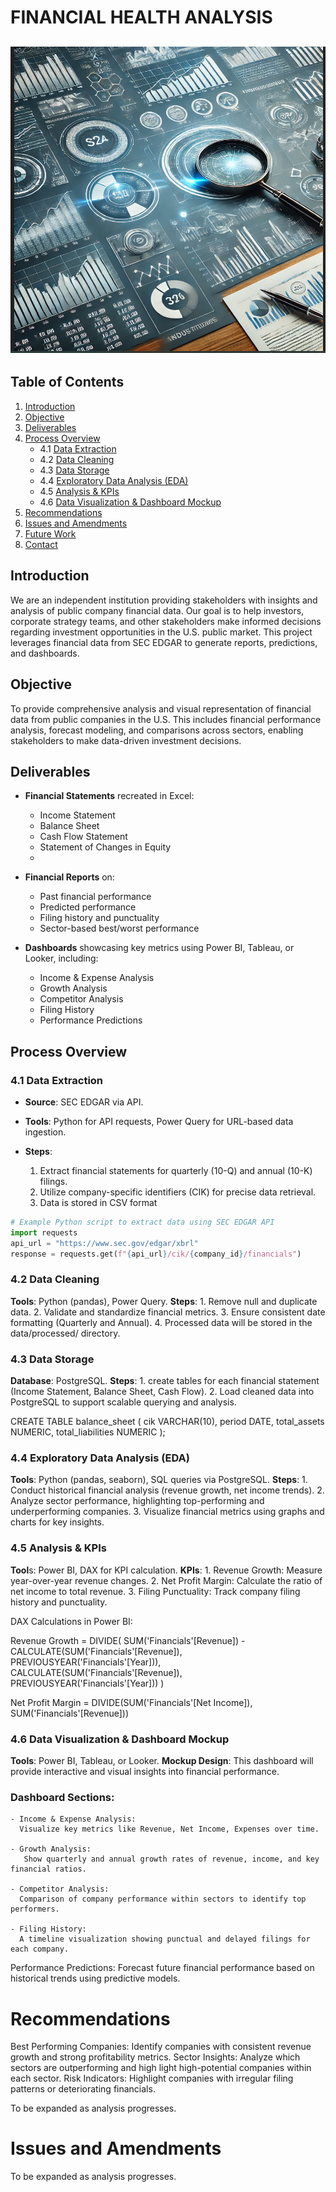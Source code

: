 # FINANCIAL HEALTH ANALYSIS

![SEC DASH BOARD](Images/SEC2_Logo.png)
---

## Table of Contents
1. [Introduction](#introduction)
2. [Objective](#objective)
3. [Deliverables](#deliverables)
4. [Process Overview](#process-overview)
    - 4.1 [Data Extraction](#data-extraction)
    - 4.2 [Data Cleaning](#data-cleaning)
    - 4.3 [Data Storage](#data-storage)
    - 4.4 [Exploratory Data Analysis (EDA)](#exploratory-data-analysis-eda)
    - 4.5 [Analysis & KPIs](#analysis--kpis)
    - 4.6 [Data Visualization & Dashboard Mockup](#data-visualization--dashboard-mockup)
5. [Recommendations](#recommendations)
6. [Issues and Amendments](#issues-and-amendments)
7. [Future Work](#future-work)
8. [Contact](#contact)

## Introduction
We are an independent institution providing stakeholders with insights and analysis of public company financial data. Our goal is to help investors, corporate strategy teams, and other stakeholders make informed decisions regarding investment opportunities in the U.S. public market. This project leverages financial data from SEC EDGAR to generate reports, predictions, and dashboards.

## Objective
To provide comprehensive analysis and visual representation of financial data from public companies in the U.S. This includes financial performance analysis, forecast modeling, and comparisons across sectors, enabling stakeholders to make data-driven investment decisions.

## Deliverables

- **Financial Statements** recreated in Excel:
    - Income Statement
    - Balance Sheet
    - Cash Flow Statement
    - Statement of Changes in Equity
    - 
- **Financial Reports** on:
    - Past financial performance
    - Predicted performance
    - Filing history and punctuality
    - Sector-based best/worst performance
     
- **Dashboards** showcasing key metrics using Power BI, Tableau, or Looker, including:
    - Income & Expense Analysis
    - Growth Analysis
    - Competitor Analysis
    - Filing History
    - Performance Predictions

## Process Overview

### 4.1 Data Extraction
- **Source**: SEC EDGAR via API.
- **Tools**: Python for API requests, Power Query for URL-based data ingestion.
 
- **Steps**:
    1. Extract financial statements for quarterly (10-Q) and annual (10-K) filings.
    2. Utilize company-specific identifiers (CIK) for precise data retrieval.
    3. Data is stored in CSV format
       
```python
# Example Python script to extract data using SEC EDGAR API
import requests
api_url = "https://www.sec.gov/edgar/xbrl"
response = requests.get(f"{api_url}/cik/{company_id}/financials")
```

### 4.2 Data Cleaning
**Tools**: Python (pandas), Power Query.
**Steps**:
     1. Remove null and duplicate data.
     2. Validate and standardize financial metrics.
     3. Ensure consistent date formatting (Quarterly and Annual).
     4. Processed data will be stored in the data/processed/ directory.

### 4.3 Data Storage
**Database**: PostgreSQL.
 **Steps**:
      1. create tables for each financial statement (Income Statement, Balance Sheet, Cash Flow).
      2.  Load cleaned data into PostgreSQL to support scalable querying and analysis.

CREATE TABLE balance_sheet (
    cik VARCHAR(10),
    period DATE,
    total_assets NUMERIC,
    total_liabilities NUMERIC
);

### 4.4 Exploratory Data Analysis (EDA)
**Tools**: Python (pandas, seaborn), SQL queries via PostgreSQL.
**Steps**:
    1. Conduct historical financial analysis (revenue growth, net income trends).
    2. Analyze sector performance, highlighting top-performing and underperforming companies.
    3. Visualize financial metrics using graphs and charts for key insights.

### 4.5 Analysis & KPIs
**Tool**s: Power BI, DAX for KPI calculation.
**KPIs**:
    1. Revenue Growth: Measure year-over-year revenue changes.
    2. Net Profit Margin: Calculate the ratio of net income to total revenue.
    3. Filing Punctuality: Track company filing history and punctuality.

DAX Calculations in Power BI:

Revenue Growth = 
DIVIDE(
  SUM('Financials'[Revenue]) - CALCULATE(SUM('Financials'[Revenue]), PREVIOUSYEAR('Financials'[Year])),
  CALCULATE(SUM('Financials'[Revenue]), PREVIOUSYEAR('Financials'[Year]))
)


Net Profit Margin = 
DIVIDE(SUM('Financials'[Net Income]), SUM('Financials'[Revenue]))

### 4.6 Data Visualization & Dashboard Mockup
**Tools**: Power BI, Tableau, or Looker.
**Mockup Design**: This dashboard will provide interactive and visual insights into financial performance.

### Dashboard Sections:
    - Income & Expense Analysis:
      Visualize key metrics like Revenue, Net Income, Expenses over time.
        
    - Growth Analysis:
       Show quarterly and annual growth rates of revenue, income, and key financial ratios.
        
    - Competitor Analysis:
      Comparison of company performance within sectors to identify top performers.
        
    - Filing History:
      A timeline visualization showing punctual and delayed filings for each company.
        
Performance Predictions:
Forecast future financial performance based on historical trends using predictive models.


# Recommendations

Best Performing Companies: Identify companies with consistent revenue growth and strong profitability metrics.
Sector Insights: Analyze which sectors are outperforming and high
light high-potential companies within each sector.
Risk Indicators: Highlight companies with irregular filing patterns or deteriorating financials.
    
To be expanded as analysis progresses.


# Issues and Amendments
To be expanded as analysis progresses.


